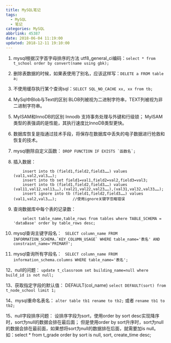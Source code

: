 ```yaml
---
title: MySQL笔记
tags:
  - MySQL
  - 笔记
categories: MySQL
abbrlink: 45387
date: 2018-06-04 11:19:00
updated: 2018-12-11 19:10:00
---
```


1. mysql根据汉字首字母排序的方法
	utf8_general_ci编码：`select * from t_school order by convert(name using gbk);`
<escape><!-- more --></escape>

2. 删除表数据的时候，如果表使用了别名，应该这样写：`DELETE a FROM table a;`

3. 不使用缓存执行某个查询sql：`SELECT SQL_NO_CACHE xx, xx from tb;`

4. MySql中Blob与Text的区别
	BLOB列被视为二进制字符串，TEXT列被视为非二进制字符串。

5. MyISAM和InnoDB的区别
	Innodb 支持事务处理与外键和行级锁；
	MyISAM类型的表强调的是性能，其执行速度比InnoDB类型更快。

6. 数据库恢复是指通过技术手段，将保存在数据库中丢失的电子数据进行抢救和恢复的技术。

7. mysql删除自定义函数：
```DROP FUNCTION IF EXISTS `函数名`;```

8. 插入数据：
    ``` insert into tb (field1,field2,field3……) value (val1,val2,val3……);
        insert into tb (field1,field2,field3……) values (val1,val2,val3……);
        insert into tb set field1=val1,field2=val2,field3=val3;
        insert into tb (field1,field2,field3……) values (val11,val12,val13……),(val21,val22,val23……),(val31,val32,val33……);
        insert ignore into tb (field1,field2,field3……) values (val1,val2,val3……);		//使用ignore关键字忽略错误
    ```

9. 查询数据库中每个表的记录数：
    ``` use information_schema;
        select table_name,table_rows from tables where TABLE_SCHEMA = 'dataBase' order by table_rows desc;  
    ```

10. mysql查询主键字段名：
``` SELECT column_name FROM INFORMATION_SCHEMA.`KEY_COLUMN_USAGE` WHERE table_name='表名' AND constraint_name='PRIMARY';```

11. mysql查询所有字段名：
``` SELECT column_name FROM information_schema.columns WHERE table_name='表名';```

12、null的问题：
```update t_classroom set building_name=null where build_id is not null;```

13、获取指定字段的默认值：  DEFAULT(col_name)
```select DEFAULT(sort) from t_node_school limit 1;```

14、mysql重命名表名：
```alter table tb1 rename to tb2;```
或者
```rename tb1 to tb2;```

15、null字段排序问题：
    设排序字段为sort，使用order by sort desc实现降序时，sort为null的数据会排在最后面；
    但是使用order by sort升序时，sort为null的数据会排在最前面，如果想将sort为null的数据排在后面，就需要加is null。
    如：select * from t_grade order by sort is null, sort, create_time desc;
    
   




